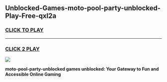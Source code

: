 
## Unblocked-Games-moto-pool-party-unblocked-Play-Free-qxl2a
<h3>
<a href="https://premium76.site?title=moto-pool-party-unblocked&ref=23A">CLICK TO PLAY</a></h3>
<hr>

<h3>
<a href="https://premium76.site?title=moto-pool-party-unblocked&ref=23A">CLICK 2 PLAY</a>
  
</h3>

<a href="https://premium76.site?title=moto-pool-party-unblocked&ref=23A"><img src="https://clearcache.store/games.png"></a>


**moto-pool-party-unblocked games unblocked: Your Gateway to Fun and Accessible Online Gaming**
